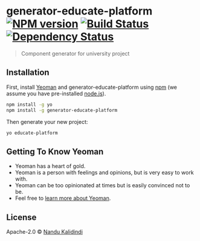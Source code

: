 # generator-educate-platform [![NPM version][npm-image]][npm-url] [![Build Status][travis-image]][travis-url] [![Dependency Status][daviddm-image]][daviddm-url]
> Component generator for university project

## Installation

First, install [Yeoman](http://yeoman.io) and generator-educate-platform using [npm](https://www.npmjs.com/) (we assume you have pre-installed [node.js](https://nodejs.org/)).

```bash
npm install -g yo
npm install -g generator-educate-platform
```

Then generate your new project:

```bash
yo educate-platform
```

## Getting To Know Yeoman

 * Yeoman has a heart of gold.
 * Yeoman is a person with feelings and opinions, but is very easy to work with.
 * Yeoman can be too opinionated at times but is easily convinced not to be.
 * Feel free to [learn more about Yeoman](http://yeoman.io/).

## License

Apache-2.0 © [Nandu Kalidindi](https://nandukalidindi.github.io)


[npm-image]: https://badge.fury.io/js/generator-educate-platform.svg
[npm-url]: https://npmjs.org/package/generator-educate-platform
[travis-image]: https://travis-ci.org/nandukalidindi/generator-educate-platform.svg?branch=master
[travis-url]: https://travis-ci.org/nandukalidindi/generator-educate-platform
[daviddm-image]: https://david-dm.org/nandukalidindi/generator-educate-platform.svg?theme=shields.io
[daviddm-url]: https://david-dm.org/nandukalidindi/generator-educate-platform
